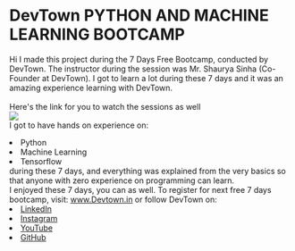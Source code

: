 # DevTown PYTHON AND MACHINE LEARNING BOOTCAMP
Hi I made this project during the 7 Days Free Bootcamp, conducted by DevTown.
The instructor during the session was Mr. Shaurya Sinha (Co-Founder at DevTown).
I got to learn a lot during these 7 days and it was an amazing experience learning with DevTown.<br>
<br>Here's the link for you to watch the sessions as well<br>
<a href="https://www.youtube.com/playlist?list=PL7zl8TDRnbulNEA-59W7wWgCWE8LEOD6h">
<img src="https://github.com/ShapeAI/PYTHON-AND-DATA-ANALYTICS/blob/main/machine%20learning.png"> </a>
<br>I got to have hands on experience on:
<li>Python
<li>Machine Learning
<li>Tensorflow
<br>during these 7 days, and everything was explained from the very basics so that anyone with zero experience on programming can learn.<br>
I enjoyed these 7 days, you can as well. To register for next free 7 days bootcamp, visit:
<a href="https://www.Devtown.in"> www.Devtown.in</a>
or follow DevTown on:
<li><a href="https://www.linkedin.com/company/devtown-in/">LinkedIn</a>
<li><a href="https://www.instagram.com/devtown.in/">Instagram</a>
<li><a href="https://www.youtube.com/c/DevTownIndia">YouTube</a>
<li><a href="https://github.com/shapeai">GitHub</a>
